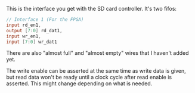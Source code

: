 
This is the interface you get with the SD card controller. It's two fifos:
```verilog
// Interface 1 (For the FPGA)
input rd_en1,
output [7:0] rd_dat1,
input wr_en1,
input [7:0] wr_dat1
```
There are also "almost full" and "almost empty" wires that I haven't added yet.

The write enable can be asserted at the same time as write data is given, but read data won't be ready until a clock cycle after read enable is asserted. This might change depending on what is needed.
